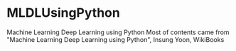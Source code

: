 # MLDLUsingPython
Machine Learning Deep Learning using Python
Most of contents came from "Machine Learning Deep Learning using Python", Insung Yoon, WikiBooks

